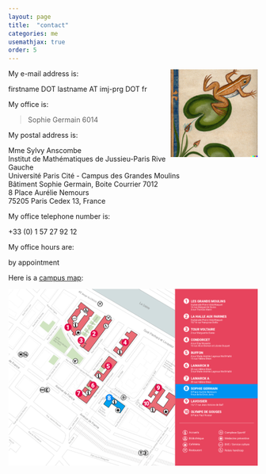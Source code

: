 ```yaml
---
layout: page
title:  "contact"
categories: me
usemathjax: true
order: 5
---
```


<img src="/IMAGES/AI_IMAGES/frog2.png" width="35%" style="float:right;">

My e-mail address is:

>
firstname DOT lastname AT imj-prg DOT fr

My office is:

> Sophie Germain 6014

My postal address is:

>
Mme Sylvy Anscombe<br>
Institut de Mathématiques de Jussieu-Paris Rive Gauche<br>
Université Paris Cité - Campus des Grandes Moulins<br>
Bâtiment Sophie Germain, Boite Courrier 7012<br>
8 Place Aurélie Nemours<br>
75205 Paris Cedex 13, France

My office telephone number is:

>
+33 (0) 1 57 27 92 12

My office hours are:

>
by appointment

Here is a [campus map][campus map]:

<a href="https://u-paris.fr/wp-content/uploads/2022/09/PlanB5_PRG_0922.pdf"><img src="/IMAGES/plan_campus.png"></a>

[campus map]: /IMAGES/plan_campus.png

